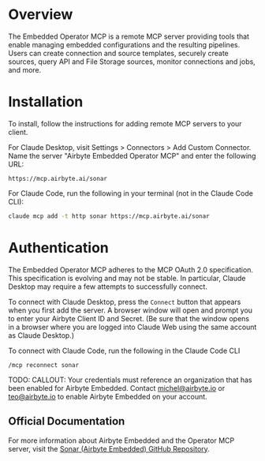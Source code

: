 # Overview

The Embedded Operator MCP is a remote MCP server providing tools that enable managing embedded configurations and the resulting pipelines. Users can create connection and source templates, securely create sources, query API and File Storage sources, monitor connections and jobs, and more.

# Installation

To install, follow the instructions for adding remote MCP servers to your client.

For Claude Desktop, visit Settings > Connectors > Add Custom Connector. Name the server "Airbyte Embedded Operator MCP" and enter the following URL:
```
https://mcp.airbyte.ai/sonar
```

For Claude Code, run the following in your terminal (not in the Claude Code CLI):
```bash
claude mcp add -t http sonar https://mcp.airbyte.ai/sonar
```

# Authentication

The Embedded Operator MCP adheres to the MCP OAuth 2.0 specification. This specification is evolving and may not be stable. In particular, Claude Desktop may require a few attempts to successfully connect.

To connect with Claude Desktop, press the `Connect` button that appears when you first add the server. A browser window will open and prompt you to enter your Airbyte Client ID and Secret. (Be sure that the window opens in a browser where you are logged into Claude Web using the same account as Claude Desktop.)

To connect with Claude Code, run the following in the Claude Code CLI
```
/mcp reconnect sonar
```

TODO: CALLOUT: Your credentials must reference an organization that has been enabled for Airbyte Embedded. Contact michel@airbyte.io or teo@airbyte.io to enable Airbyte Embedded on your account.

## Official Documentation

For more information about Airbyte Embedded and the Operator MCP server, visit the [Sonar (Airbyte Embedded) GitHub Repository](https://github.com/airbytehq/sonar).
